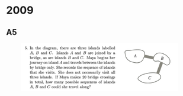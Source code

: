 # 2009

## A5

<figure><img src="../.gitbook/assets/截屏2023-10-23 上午8.57.02.png" alt=""><figcaption></figcaption></figure>
